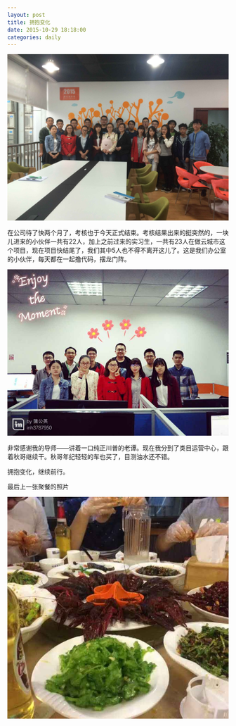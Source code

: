 ```yaml
---
layout: post
title: 拥抱变化
date: 2015-10-29 18:18:00
categories: daily
---
```

![拥抱变化](img/graduation1.jpg)

在公司待了快两个月了，考核也于今天正式结束。考核结果出来的挺突然的，一块儿进来的小伙伴一共有22人，加上之前过来的实习生，一共有23人在做云城市这个项目，现在项目快结尾了，我们其中5人也不得不离开这儿了。这是我们办公室的小伙伴，每天都在一起撸代码，摆龙门阵。

![拥抱变化](img/graduation2.jpg)

非常感谢我的导师——讲着一口纯正川普的老谭。现在我分到了类目运营中心，跟着秋哥继续干。秋哥年纪轻轻的车也买了，目测油水还不错。

拥抱变化，继续前行。

最后上一张聚餐的照片

![拥抱变化](img/graduation3.jpg)